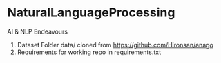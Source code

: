 # NaturalLanguageProcessing
AI & NLP Endeavours


1. Dataset Folder data/ cloned from https://github.com/Hironsan/anago 
2. Requirements for working repo in requirements.txt